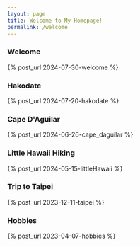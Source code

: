 ```yaml
---
layout: page
title: Welcome to My Homepage!
permalink: /welcome
---
```


### Welcome

{% post_url 2024-07-30-welcome %}

### Hakodate

{% post_url 2024-07-20-hakodate %}

### Cape D'Aguilar

{% post_url 2024-06-26-cape_daguilar %}

### Little Hawaii Hiking

{% post_url 2024-05-15-littleHawaii %}

### Trip to Taipei

{% post_url 2023-12-11-taipei %}

### Hobbies

{% post_url 2023-04-07-hobbies %}




